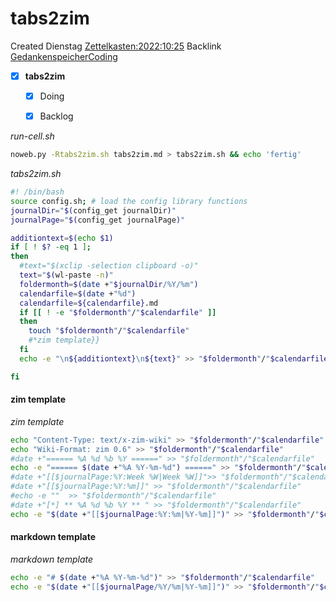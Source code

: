 # tabs2zim
Created Dienstag [Zettelkasten:2022:10:25]()
Backlink [GedankenspeicherCoding](../GedankenspeicherCoding.md)

- [X] **tabs2zim**
	- [X] Doing
	- [X] Backlog


*run-cell.sh*
```bash
noweb.py -Rtabs2zim.sh tabs2zim.md > tabs2zim.sh && echo 'fertig'
```


*tabs2zim.sh*
```bash
#! /bin/bash
source config.sh; # load the config library functions
journalDir="$(config_get journalDir)"
journalPage="$(config_get journalPage)"

additiontext=$(echo $1)
if [ ! $? -eq 1 ]; 
then
  #text="$(xclip -selection clipboard -o)"
  text="$(wl-paste -n)"
  foldermonth=$(date +"$journalDir/%Y/%m")
  calendarfile=$(date +"%d")
  calendarfile=${calendarfile}.md
  if [[ ! -e "$foldermonth"/"$calendarfile" ]] 
  then
	touch "$foldermonth"/"$calendarfile"
	#*zim template}}
  fi
  echo -e "\n${additiontext}\n${text}" >> "$foldermonth"/"$calendarfile"

fi
```


#### zim template

*zim template*
```bash
echo "Content-Type: text/x-zim-wiki" >> "$foldermonth"/"$calendarfile"
echo "Wiki-Format: zim 0.6" >> "$foldermonth"/"$calendarfile"
#date +"====== %A %d %b %Y ======" >> "$foldermonth"/"$calendarfile"
echo -e "====== $(date +"%A %Y-%m-%d") ======" >> "$foldermonth"/"$calendarfile"
#date +"[[$journalPage:%Y:Week %W|Week %W]]">> "$foldermonth"/"$calendarfile"
#date +"[[$journalPage:%Y:%m]]" >> "$foldermonth"/"$calendarfile"
#echo -e ""  >> "$foldermonth"/"$calendarfile"
#date +"[*] ** %A %d %b %Y ** " >> "$foldermonth"/"$calendarfile"
echo -e "$(date +"[[$journalPage:%Y:%m|%Y-%m]]")" >> "$foldermonth"/"$calendarfile"
```


#### markdown template

*markdown template*
```bash
echo -e "# $(date +"%A %Y-%m-%d")" >> "$foldermonth"/"$calendarfile"
echo -e "$(date +"[[$journalPage/%Y/%m|%Y-%m]]")" >> "$foldermonth"/"$calendarfile"
```